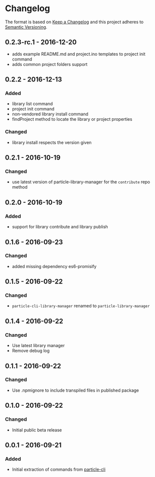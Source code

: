 # Changelog

The format is based on [Keep a Changelog](http://keepachangelog.com/) 
and this project adheres to [Semantic Versioning](http://semver.org/).

## 0.2.3-rc.1 - 2016-12-20
- adds example README.md and project.ino templates to project init command
- adds common project folders support

## 0.2.2 - 2016-12-13
### Added
- library list command
- project init command
- non-vendored library install command
- findProject method to locate the library or project properties

### Changed
- library install respects the version given 

## 0.2.1 - 2016-10-19
### Changed
- use latest version of particle-library-manager for the `contribute` repo method

## 0.2.0 - 2016-10-19
### Added
- support for library contribute and library publish

## 0.1.6 - 2016-09-23
### Changed
- added missing dependency es6-promisify

## 0.1.5 - 2016-09-22
### Changed
- `particle-cli-library-manager` renamed to `particle-library-manager`

## 0.1.4 - 2016-09-22
### Changed
- Use latest library manager
- Remove debug log

## 0.1.1 - 2016-09-22
### Changed
- Use .npmignore to include transpiled files in published package

## 0.1.0 - 2016-09-22
### Changed
- Initial public beta release

## 0.0.1 - 2016-09-21
### Added
- Initial extraction of commands from [particle-cli](https://github.com/spark/particle-cli)

